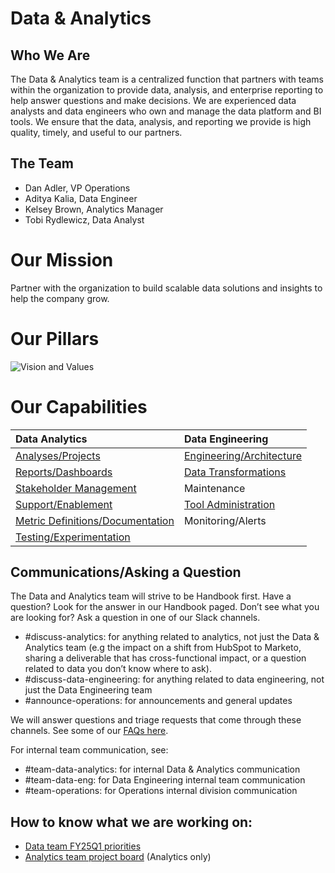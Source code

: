 # **Data & Analytics**

## **Who We Are**

The Data & Analytics team is a centralized function that partners with teams within the organization to provide data, analysis, and enterprise reporting to help answer questions and make decisions. We are experienced data analysts and data engineers who own and manage the data platform and BI tools. We ensure that the data, analysis, and reporting we provide is high quality, timely, and useful to our partners.

## The Team

- Dan Adler, VP Operations
- Aditya Kalia, Data Engineer
- Kelsey Brown, Analytics Manager
- Tobi Rydlewicz, Data Analyst

# **Our Mission**

Partner with the organization to build scalable data solutions and insights to help the company grow.

# **Our Pillars**

![Vision and Values](https://storage.googleapis.com/sourcegraph-assets/Data%20And%20Analytics%20Vision%20and%20Values.png)

# **Our Capabilities**

| <strong>Data Analytics</strong>                      | <strong>Data Engineering</strong>               |
| :--------------------------------------------------- | :---------------------------------------------- |
| [Analyses/Projects](analyses-projects.md)            | [Engineering/Architecture](architecture.md)     |
| [Reports/Dashboards](reports.md)                     | [Data Transformations](data-transformations.md) |
| [Stakeholder Management](stakeholder-mgmt.md)        | Maintenance                                     |
| [Support/Enablement](enablement.md)                  | [Tool Administration](tools.md)                 |
| [Metric Definitions/Documentation](documentation.md) | Monitoring/Alerts                               |
| [Testing/Experimentation](testing.md)                |                                                 |

## **Communications/Asking a Question**

The Data and Analytics team will strive to be Handbook first. Have a question? Look for the answer in our Handbook paged. Don’t see what you are looking for? Ask a question in one of our Slack channels.

- #discuss-analytics: for anything related to analytics, not just the Data & Analytics team (e.g the impact on a shift from HubSpot to Marketo, sharing a deliverable that has cross-functional impact, or a question related to data you don’t know where to ask).
- #discuss-data-engineering: for anything related to data engineering, not just the Data Engineering team
- #announce-operations: for announcements and general updates

We will answer questions and triage requests that come through these channels. See some of our [FAQs here](faq.md).

For internal team communication, see:

- #team-data-analytics: for internal Data & Analytics communication
- #team-data-eng: for Data Engineering internal team communication
- #team-operations: for Operations internal division communication

## **How to know what we are working on:**

- [Data team FY25Q1 priorities](https://docs.google.com/document/d/1GKAhAin60a-qejyKaOXjzb2lS92iZ2zbYv1gK6CfWHM/edit)
- [Analytics team project board](https://github.com/orgs/sourcegraph/projects/396) (Analytics only)
